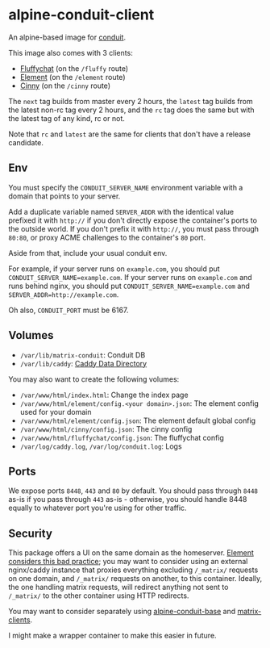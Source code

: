 # alpine-conduit-client

An alpine-based image for [conduit](https://conduit.rs).

This image also comes with 3 clients:

- [Fluffychat](https://fluffychat.im/) (on the `/fluffy` route)
- [Element](https://element.io/) (on the `/element` route)
- [Cinny](https://cinny.in/) (on the `/cinny` route)

The `next` tag builds from master every 2 hours, the `latest` tag builds from the latest non-rc tag every 2 hours, and the `rc` tag does the same but with the latest tag of any kind, rc or not.

Note that `rc` and `latest` are the same for clients that don't have a release candidate.

## Env

You must specify the `CONDUIT_SERVER_NAME` environment variable with a domain that points to your server.

Add a duplicate variable named `SERVER_ADDR` with the identical value prefixed it with `http://` if you don't directly expose the container's ports to the outside world. If you don't prefix it with `http://`, you must pass through `80:80`, or proxy ACME challenges to the container's `80` port.

Aside from that, include your usual conduit env.

For example, if your server runs on `example.com`, you should put `CONDUIT_SERVER_NAME=example.com`. If your server runs on `example.com` and runs behind nginx, you should put `CONDUIT_SERVER_NAME=example.com` and `SERVER_ADDR=http://example.com`.

Oh also, `CONDUIT_PORT` must be 6167.

## Volumes

- `/var/lib/matrix-conduit`: Conduit DB
- `/var/lib/caddy`: [Caddy Data Directory](https://caddyserver.com/docs/conventions#data-directory)

You may also want to create the following volumes:

- `/var/www/html/index.html`: Change the index page
- `/var/www/html/element/config.<your domain>.json`: The element config used for your domain
- `/var/www/html/element/config.json`: The element default global config
- `/var/www/html/cinny/config.json`: The cinny config
- `/var/www/html/fluffychat/config.json`: The fluffychat config
- `/var/log/caddy.log`, `/var/log/conduit.log`: Logs

## Ports

We expose ports `8448`, `443` and `80` by default. You should pass through `8448` as-is if you pass through `443` as-is - otherwise, you should handle 8448 equally to whatever port you're using for other traffic.

## Security

This package offers a UI on the same domain as the homeserver. [Element considers this bad practice](https://github.com/element-hq/element-web?tab=readme-ov-file#separate-domains); you may want to consider using an external nginx/caddy instance that proxies everything excluding `/_matrix/` requests on one domain, and `/_matrix/` requests on another, to this container. Ideally, the one handling matrix requests, will redirect anything not sent to `/_matrix/` to the other container using HTTP redirects.

You may want to consider separately using [alpine-conduit-base](https://hub.docker.com/r/3xpo/alpine-conduit-base) and [matrix-clients](https://hub.docker.com/r/3xpo/matrix-clients).

I might make a wrapper container to make this easier in future.
